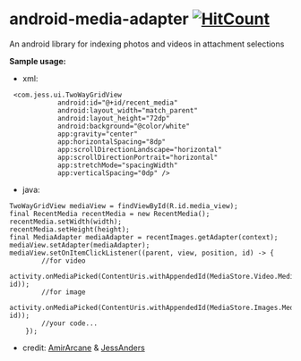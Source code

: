 
# android-media-adapter [![HitCount](http://hits.dwyl.com/{mehdinosrati}/{android-media-adapter}.svg)](http://hits.dwyl.com/{mehdinosrati}/{android-media-adapter})
An android library for indexing photos and videos in attachment selections



**Sample usage:**
* xml:
```
 <com.jess.ui.TwoWayGridView
            android:id="@+id/recent_media"
            android:layout_width="match_parent"
            android:layout_height="72dp"
            android:background="@color/white"
            app:gravity="center"
            app:horizontalSpacing="8dp"
            app:scrollDirectionLandscape="horizontal"
            app:scrollDirectionPortrait="horizontal"
            app:stretchMode="spacingWidth"
            app:verticalSpacing="0dp" />
```

* java:
```
TwoWayGridView mediaView = findViewById(R.id.media_view);
final RecentMedia recentMedia = new RecentMedia();
recentMedia.setWidth(width);  
recentMedia.setHeight(height);
final MediaAdapter mediaAdapter = recentImages.getAdapter(context);
mediaView.setAdapter(mediaAdapter);
mediaView.setOnItemClickListener((parent, view, position, id) -> {
		//for video
	activity.onMediaPicked(ContentUris.withAppendedId(MediaStore.Video.Media.EXTERNAL_CONTENT_URI, id));
		//for image
	activity.onMediaPicked(ContentUris.withAppendedId(MediaStore.Images.Media.EXTERNAL_CONTENT_URI, id));
		//your code...
	});
```

* credit: [AmirArcane](https://github.com/amirarcane/recent-images) & [JessAnders](https://github.com/jess-anders/two-way-gridview)
